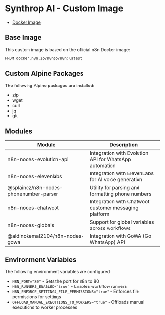 # Synthrop AI - Custom Image

- [Docker Image](https://hub.docker.com/r/synthropai/synthrop-n8n)

## Base Image

This custom image is based on the official n8n Docker image:
```
FROM docker.n8n.io/n8nio/n8n:latest
```

## Custom Alpine Packages

The following Alpine packages are installed:
- zip
- wget
- curl
- jq
- git

## Modules

| Module                                 | Description                                            |
|----------------------------------------|--------------------------------------------------------|
| n8n-nodes-evolution-api                | Integration with Evolution API for WhatsApp automation |
| n8n-nodes-elevenlabs                   | Integration with ElevenLabs for AI voice generation    |
| @splainez/n8n-nodes-phonenumber-parser | Utility for parsing and formatting phone numbers       |
| n8n-nodes-chatwoot                     | Integration with Chatwoot customer messaging platform  |
| n8n-nodes-globals                      | Support for global variables across workflows          |
| @aldinokemal2104/n8n-nodes-gowa       | Integration with GoWA (Go WhatsApp) API                |

## Environment Variables

The following environment variables are configured:
- `N8N_PORT="80"` - Sets the port for n8n to 80
- `N8N_RUNNERS_ENABLED="true"` - Enables workflow runners
- `N8N_ENFORCE_SETTINGS_FILE_PERMISSIONS="true"` - Enforces file permissions for settings
- `OFFLOAD_MANUAL_EXECUTIONS_TO_WORKERS="true"` - Offloads manual executions to worker processes
